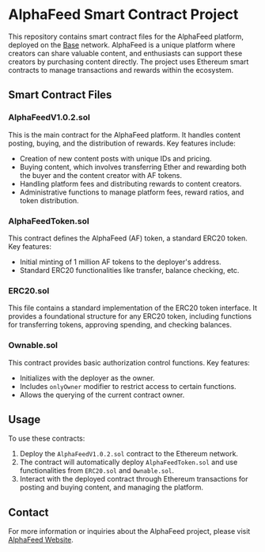 
# AlphaFeed Smart Contract Project

This repository contains smart contract files for the AlphaFeed platform, deployed on the [Base](https://base.org/) network. AlphaFeed is a unique platform where creators can share valuable content, and enthusiasts can support these creators by purchasing content directly. The project uses Ethereum smart contracts to manage transactions and rewards within the ecosystem.

## Smart Contract Files

### AlphaFeedV1.0.2.sol

This is the main contract for the AlphaFeed platform. It handles content posting, buying, and the distribution of rewards. Key features include:

- Creation of new content posts with unique IDs and pricing.
- Buying content, which involves transferring Ether and rewarding both the buyer and the content creator with AF tokens.
- Handling platform fees and distributing rewards to content creators.
- Administrative functions to manage platform fees, reward ratios, and token distribution.

### AlphaFeedToken.sol

This contract defines the AlphaFeed (AF) token, a standard ERC20 token. Key features:

- Initial minting of 1 million AF tokens to the deployer's address.
- Standard ERC20 functionalities like transfer, balance checking, etc.

### ERC20.sol

This file contains a standard implementation of the ERC20 token interface. It provides a foundational structure for any ERC20 token, including functions for transferring tokens, approving spending, and checking balances.

### Ownable.sol

This contract provides basic authorization control functions. Key features:

- Initializes with the deployer as the owner.
- Includes `onlyOwner` modifier to restrict access to certain functions.
- Allows the querying of the current contract owner.

## Usage

To use these contracts:

1. Deploy the `AlphaFeedV1.0.2.sol` contract to the Ethereum network.
2. The contract will automatically deploy `AlphaFeedToken.sol` and use functionalities from `ERC20.sol` and `Ownable.sol`.
3. Interact with the deployed contract through Ethereum transactions for posting and buying content, and managing the platform.

## Contact

For more information or inquiries about the AlphaFeed project, please visit [AlphaFeed Website](https://alphafeed.app/).
